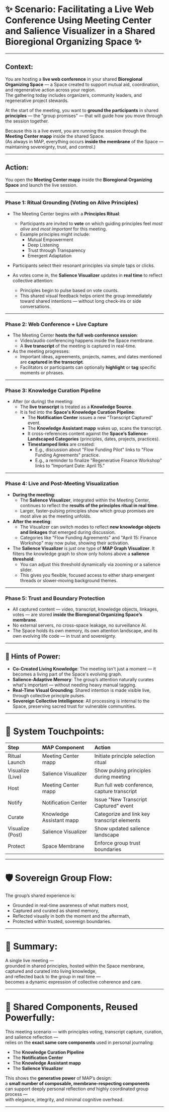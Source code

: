 # ✨ Scenario: Facilitating a Live Web Conference Using Meeting Center and Salience Visualizer in a Shared Bioregional Organizing Space ✨

---

## Context:
You are hosting a **live web conference** in your shared **Bioregional Organizing Space** — a Space created to support mutual aid, coordination, and regenerative action across your region.  
The gathering today includes organizers, community leaders, and regenerative project stewards.

At the start of the meeting, you want to **ground the participants** in shared **principles** — the "group promises" — that will guide how you move through the session together.

Because this is a live event, you are running the session through the **Meeting Center mapp** inside the shared Space.  
(As always in MAP, everything occurs **inside the membrane** of the Space — maintaining sovereignty, trust, and control.)

---

## Action:
You open the **Meeting Center mapp** inside the **Bioregional Organizing Space** and launch the live session.

---

### **Phase 1: Ritual Grounding (Voting on Alive Principles)**
- The Meeting Center begins with a **Principles Ritual**:
    - Participants are invited to **vote** on which guiding principles feel *most alive* and *most important* for this meeting.
    - Example principles might include:
        - Mutual Empowerment
        - Deep Listening
        - Trust through Transparency
        - Emergent Adaptation
- Participants select their resonant principles via simple taps or clicks.

- As votes come in, the **Salience Visualizer** updates in **real time** to reflect collective attention:
    - Principles begin to pulse based on vote counts.
    - This shared visual feedback helps orient the group immediately toward shared intentions — without long check-ins or side conversations.

---

### **Phase 2: Web Conference + Live Capture**
- The Meeting Center **hosts the full web conference session**:
    - Video/audio conferencing happens inside the Space membrane.
    - A **live transcript** of the meeting is captured in real-time.
- As the meeting progresses:
    - Important ideas, agreements, projects, names, and dates mentioned are **captured in the transcript**.
    - Facilitators or participants can optionally **highlight** or **tag** specific moments or phrases.

---

### **Phase 3: Knowledge Curation Pipeline**
- After (or during) the meeting:
    - The **live transcript** is treated as a **Knowledge Source**.
    - It is fed into the **Space's Knowledge Curation Pipeline**:
        - The **Notification Center** issues a new "Transcript Captured" event.
        - The **Knowledge Assistant mapp** wakes up, scans the transcript.
        - It cross-references content against the **Space’s Salience-Landscaped Categories** (principles, dates, projects, practices).
        - **Timestamped links** are created:
            - E.g., discussion about "Flow Funding Pilot" links to "Flow Funding Agreements" practice.
            - E.g., a reminder to finalize "Regenerative Finance Workshop" links to "Important Date: April 15."

---

### **Phase 4: Live and Post-Meeting Visualization**
- **During the meeting**:
    - The **Salience Visualizer**, integrated within the Meeting Center, continues to reflect the **results of the principles ritual in real time**.
    - Larger, faster-pulsing principles show which group promises are most alive as the meeting unfolds.
- **After the meeting**:
    - The Visualizer can switch modes to reflect **new knowledge objects and linkages** that emerged during discussion.
    - Categories like "Flow Funding Agreements" and "April 15: Finance Workshop" may now pulse, showing their activation.
- The **Salience Visualizer** is just one type of **MAP Graph Visualizer**. It filters the knowledge graph to show only holons above a **salience threshold**:
    - You can adjust this threshold dynamically via zooming or a salience slider.
    - This gives you flexible, focused access to either sharp emergent threads or slower-moving background themes.

---

### **Phase 5: Trust and Boundary Protection**
- All captured content — video, transcript, knowledge objects, linkages, votes — are stored **inside the Bioregional Organizing Space’s membrane**.
- No external servers, no cross-space leakage, no surveillance AI.
- The Space holds its own memory, its own attention landscape, and its own evolving life code — in trust and sovereignty.

---

## 🌱 Hints of Power:
- **Co-Created Living Knowledge**: The meeting isn't just a moment — it becomes a living part of the Space's evolving graph.
- **Salience-Adaptive Memory**: The group’s attention naturally curates what's important — without needing heavy manual tagging.
- **Real-Time Visual Grounding**: Shared intention is made visible live, through collective principle pulses.
- **Sovereign Collective Intelligence**: All processing is internal to the Space, preserving sacred trust for vulnerable communities.

---

# 🔹 System Touchpoints:
| Step | MAP Component | Action |
|:---|:---|:---|
| Ritual Launch | Meeting Center mapp | Initiate principle selection ritual |
| Visualize (Live) | Salience Visualizer | Show pulsing principles during meeting |
| Host | Meeting Center mapp | Run full web conference, capture transcript |
| Notify | Notification Center | Issue "New Transcript Captured" event |
| Curate | Knowledge Assistant mapp | Categorize and link key transcript elements |
| Visualize (Post) | Salience Visualizer | Show updated salience landscape |
| Protect | Space Membrane | Enforce group trust boundaries |

---

# 🛡️ Sovereign Group Flow:
The group’s shared experience is:
- Grounded in real-time awareness of what matters most,
- Captured and curated as shared memory,
- Reflected visually in both the moment and the aftermath,
- Protected within trusted, sovereign boundaries.

---

# 🧭 Summary:
A single live meeting —  
grounded in shared principles, hosted within the Space membrane,  
captured and curated into living knowledge,  
and reflected back to the group in real time —  
becomes a dynamic expression of collective coherence and care.

---

# 🔁 Shared Components, Reused Powerfully:
This meeting scenario — with principles voting, transcript capture, curation, and salience reflection —  
relies on the **exact same core components** used in personal journaling:

- The **Knowledge Curation Pipeline**
- The **Notification Center**
- The **Knowledge Assistant mapp**
- The **Salience Visualizer**

This shows the **generative power** of MAP’s design:  
a **small number of composable, membrane-respecting components**  
can support deeply personal reflection *and* highly coordinated group process —  
with elegance, integrity, and minimal cognitive overhead.

---
